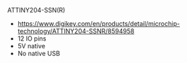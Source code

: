 ATTINY204-SSN(R)
- https://www.digikey.com/en/products/detail/microchip-technology/ATTINY204-SSNR/8594958
- 12 IO pins
- 5V native
- No native USB